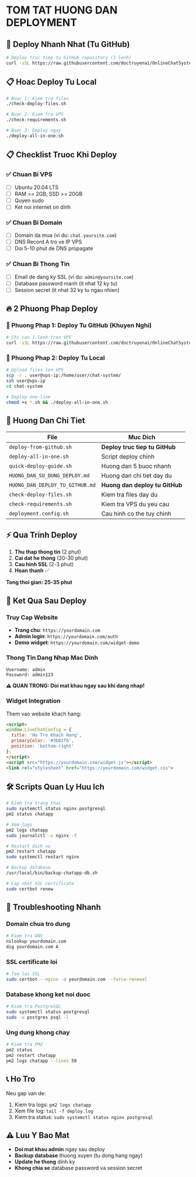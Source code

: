 # TOM TAT HUONG DAN DEPLOYMENT

## 🚀 Deploy Nhanh Nhat (Tu GitHub)

```bash
# Deploy truc tiep tu GitHub repository (1 lenh)
curl -sSL https://raw.githubusercontent.com/doctruyenai/OnlineChatSystem/main/deploy-from-github.sh | bash
```

## 📋 Hoac Deploy Tu Local

```bash
# Buoc 1: Kiem tra files
./check-deploy-files.sh

# Buoc 2: Kiem tra VPS
./check-requirements.sh

# Buoc 3: Deploy ngay
./deploy-all-in-one.sh
```

## 📋 Checklist Truoc Khi Deploy

### ✅ Chuan Bi VPS
- [ ] Ubuntu 20.04 LTS
- [ ] RAM >= 2GB, SSD >= 20GB
- [ ] Quyen sudo
- [ ] Ket noi internet on dinh

### ✅ Chuan Bi Domain
- [ ] Domain da mua (vi du: `chat.yoursite.com`)
- [ ] DNS Record A tro ve IP VPS
- [ ] Doi 5-10 phut de DNS propagate

### ✅ Chuan Bi Thong Tin
- [ ] Email de dang ky SSL (vi du: `admin@yoursite.com`)
- [ ] Database password manh (it nhat 12 ky tu)
- [ ] Session secret (it nhat 32 ky tu ngau nhien)

## 🔥 2 Phuong Phap Deploy

### 🌟 Phuong Phap 1: Deploy Tu GitHub (Khuyen Nghi)
```bash
# Chi can 1 lenh tren VPS
curl -sSL https://raw.githubusercontent.com/doctruyenai/OnlineChatSystem/main/deploy-from-github.sh | bash
```

### 📁 Phuong Phap 2: Deploy Tu Local
```bash
# Upload files len VPS
scp -r . user@vps-ip:/home/user/chat-system/
ssh user@vps-ip
cd chat-system

# Deploy one-line
chmod +x *.sh && ./deploy-all-in-one.sh
```

## 📖 Huong Dan Chi Tiet

| File | Muc Dich |
|------|----------|
| `deploy-from-github.sh` | **Deploy truc tiep tu GitHub** |
| `deploy-all-in-one.sh` | Script deploy chinh |
| `quick-deploy-guide.sh` | Huong dan 5 buoc nhanh |
| `HUONG_DAN_SU_DUNG_DEPLOY.md` | Huong dan chi tiet day du |
| `HUONG_DAN_DEPLOY_TU_GITHUB.md` | **Huong dan deploy tu GitHub** |
| `check-deploy-files.sh` | Kiem tra files day du |
| `check-requirements.sh` | Kiem tra VPS du yeu cau |
| `deployment.config.sh` | Cau hinh co the tuy chinh |

## ⚡ Qua Trinh Deploy

1. **Thu thap thong tin** (2 phut)
2. **Cai dat he thong** (20-30 phut)
3. **Cau hinh SSL** (2-3 phut)
4. **Hoan thanh** ✅

**Tong thoi gian: 25-35 phut**

## 🎯 Ket Qua Sau Deploy

### Truy Cap Website
- **Trang chu**: `https://yourdomain.com`
- **Admin login**: `https://yourdomain.com/auth`
- **Demo widget**: `https://yourdomain.com/widget-demo`

### Thong Tin Dang Nhap Mac Dinh
```
Username: admin
Password: admin123
```
**⚠️ QUAN TRONG: Doi mat khau ngay sau khi dang nhap!**

### Widget Integration
Them vao website khach hang:
```html
<script>
window.LiveChatConfig = {
  title: 'Ho Tro Khach Hang',
  primaryColor: '#3b82f6',
  position: 'bottom-right'
};
</script>
<script src="https://yourdomain.com/widget.js"></script>
<link rel="stylesheet" href="https://yourdomain.com/widget.css">
```

## 🛠️ Scripts Quan Ly Huu Ich

```bash
# Kiem tra trang thai
sudo systemctl status nginx postgresql
pm2 status chatapp

# Xem logs
pm2 logs chatapp
sudo journalctl -u nginx -f

# Restart dich vu
pm2 restart chatapp
sudo systemctl restart nginx

# Backup database
/usr/local/bin/backup-chatapp-db.sh

# Cap nhat SSL certificate
sudo certbot renew
```

## 🔧 Troubleshooting Nhanh

### Domain chua tro dung
```bash
# Kiem tra DNS
nslookup yourdomain.com
dig yourdomain.com A
```

### SSL certificate loi
```bash
# Tao lai SSL
sudo certbot --nginx -d yourdomain.com --force-renewal
```

### Database khong ket noi duoc
```bash
# Kiem tra PostgreSQL
sudo systemctl status postgresql
sudo -u postgres psql -l
```

### Ung dung khong chay
```bash
# Kiem tra PM2
pm2 status
pm2 restart chatapp
pm2 logs chatapp --lines 50
```

## 📞 Ho Tro

Neu gap van de:
1. Kiem tra logs: `pm2 logs chatapp`
2. Xem file log: `tail -f deploy.log`
3. Kiem tra status: `sudo systemctl status nginx postgresql`

## ⚠️ Luu Y Bao Mat

- **Doi mat khau admin** ngay sau deploy
- **Backup database** thuong xuyen (tu dong hang ngay)
- **Update he thong** dinh ky
- **Khong chia se** database password va session secret